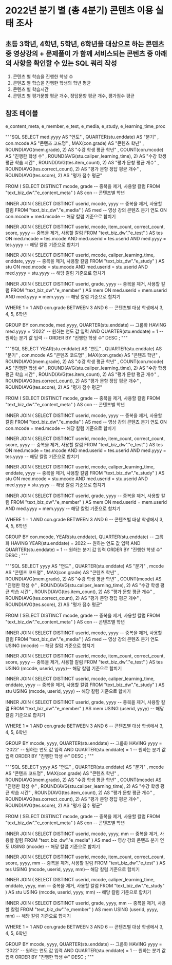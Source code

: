 # 2022년 분기 별 (총 4분기) 콘텐츠 이용 실태 조사
## 초등 3학년, 4학년, 5학년, 6학년을 대상으로 하는 콘텐츠 중 영상강의 + 문제풀이 가 함께 서비스되는 콘텐츠 중 아래의 사항을 확인할 수 있는 SQL 쿼리 작성
1. 콘텐츠 별 학습을 진행한 학생 수
2. 콘텐츠 별 학습을 진행한 학생의 학년 평균
3. 콘텐츠 별 학습시간
4. 콘텐츠 별 평가문항 평균 개수, 정답문항 평균 개수, 평가점수 평균

## 참조 테이블
e_content_meta, e_member, e_test, e_media, e_study, e_learning_time_proc



"""SQL
SELECT med.yyyy AS "연도"
    , QUARTER(stu.enddate) AS "분기"
    , con.mcode AS "콘텐츠 코드명"
    , MAX(con.grade) AS "콘텐츠 학년"
    , ROUND(AVG(mem.grade), 2) AS "수강 학생 평균 학년"
    , COUNT(con.mcode) AS "진행한 학생 수"
    , ROUND(AVG(stu.caliper_learning_time), 2) AS "수강 학생 평균 학습 시간"
    , ROUND(AVG(tes.item_count), 2) AS "평가 문항 평균 개수"
    , ROUND(AVG(tes.correct_count), 2) AS "평가 문항 정답 평균 개수"
    , ROUND(AVG(tes.score), 2) AS "평가 점수 평균"

FROM (
    SELECT DISTINCT mcode, grade -- 중복을 제거, 사용할 칼럼
    FROM "text_biz_dw"."e_content_meta"
    ) AS con -- 콘텐츠별 학년
    
INNER JOIN (
    SELECT DISTINCT userid, mcode, yyyy -- 중복을 제거, 사용할 칼럼
    FROM "text_biz_dw"."e_media"
    ) AS med -- 영상 강의 콘텐츠 분기 연도
ON con.mcode = med.mcode -- 해당 칼럼 기준으로 합치기

INNER JOIN (
    SELECT DISTINCT userid, mcode, item_count, correct_count, score, yyyy -- 중복을 제거, 사용할 칼럼
    FROM "text_biz_dw"."e_test"
    ) AS tes
ON med.mcode = tes.mcode
    AND med.userid = tes.userid
    AND med.yyyy = tes.yyyy -- 해당 칼럼 기준으로 합치기

INNER JOIN (
    SELECT DISTINCT userid, mcode, caliper_learning_time, enddate, yyyy -- 중복을 제거, 사용할 칼럼
    FROM "text_biz_dw"."e_study"
    ) AS stu
ON med.mcode = stu.mcode
    AND med.userid = stu.userid
    AND med.yyyy = stu.yyyy -- 해당 칼럼 기준으로 합치기

INNER JOIN (
    SELECT DISTINCT userid, grade, yyyy -- 중복을 제거, 사용할 칼럼
    FROM "text_biz_dw"."e_member"
    ) AS mem
ON med.userid = mem.userid
    AND med.yyyy = mem.yyyy -- 해당 칼럼 기준으로 합치기

WHERE 1 = 1
    AND con.grade BETWEEN 3 AND 6 -- 콘텐츠별 대상 학생에서 3, 4, 5, 6학년

GROUP BY con.mcode, med.yyyy, QUARTER(stu.enddate) -- 그룹화
HAVING med.yyyy = '2022' -- 원하는 연도 값 입력
    AND QUARTER(stu.enddate) = 1 -- 원하는 분기 값 입력
-- ORDER BY "진행한 학생 수" DESC
;
"""



"""SQL
SELECT YEAR(stu.enddate) AS "연도"
    , QUARTER(stu.enddate) AS "분기"
    , con.mcode AS "콘텐츠 코드명"
    , MAX(con.grade) AS "콘텐츠 학년"
    , ROUND(AVG(mem.grade), 2) AS "수강 학생 평균 학년"
    , COUNT(con.mcode) AS "진행한 학생 수"
    , ROUND(AVG(stu.caliper_learning_time), 2) AS "수강 학생 평균 학습 시간"
    , ROUND(AVG(tes.item_count), 2) AS "평가 문항 평균 개수"
    , ROUND(AVG(tes.correct_count), 2) AS "평가 문항 정답 평균 개수"
    , ROUND(AVG(tes.score), 2) AS "평가 점수 평균"

FROM (
    SELECT DISTINCT mcode, grade -- 중복을 제거, 사용할 칼럼
    FROM "text_biz_dw"."e_content_meta"
    ) AS con -- 콘텐츠별 학년
    
INNER JOIN (
    SELECT DISTINCT userid, mcode, yyyy -- 중복을 제거, 사용할 칼럼
    FROM "text_biz_dw"."e_media"
    ) AS med -- 영상 강의 콘텐츠 분기 연도
ON con.mcode = med.mcode -- 해당 칼럼 기준으로 합치기

INNER JOIN (
    SELECT DISTINCT userid, mcode, item_count, correct_count, score, yyyy -- 중복을 제거, 사용할 칼럼
    FROM "text_biz_dw"."e_test"
    ) AS tes
ON med.mcode = tes.mcode
    AND med.userid = tes.userid
    AND med.yyyy = tes.yyyy -- 해당 칼럼 기준으로 합치기

INNER JOIN (
    SELECT DISTINCT userid, mcode, caliper_learning_time, enddate, yyyy -- 중복을 제거, 사용할 칼럼
    FROM "text_biz_dw"."e_study"
    ) AS stu
ON med.mcode = stu.mcode
    AND med.userid = stu.userid
    AND med.yyyy = stu.yyyy -- 해당 칼럼 기준으로 합치기

INNER JOIN (
    SELECT DISTINCT userid, grade, yyyy -- 중복을 제거, 사용할 칼럼
    FROM "text_biz_dw"."e_member"
    ) AS mem
ON med.userid = mem.userid
    AND med.yyyy = mem.yyyy -- 해당 칼럼 기준으로 합치기

WHERE 1 = 1
    AND con.grade BETWEEN 3 AND 6 -- 콘텐츠별 대상 학생에서 3, 4, 5, 6학년

GROUP BY con.mcode, YEAR(stu.enddate), QUARTER(stu.enddate) -- 그룹화
HAVING YEAR(stu.enddate) = 2022 -- 원하는 연도 값 입력
    AND QUARTER(stu.enddate) = 1 -- 원하는 분기 값 입력
ORDER BY "진행한 학생 수" DESC
;
"""



"""SQL
SELECT yyyy AS "연도"
    , QUARTER(stu.enddate) AS "분기"
    , mcode AS "콘텐츠 코드명"
    , MAX(con.grade) AS "콘텐츠 학년"
    , ROUND(AVG(mem.grade), 2) AS "수강 학생 평균 학년"
    , COUNT(mcode) AS "진행한 학생 수"
    , ROUND(AVG(stu.caliper_learning_time), 2) AS "수강 학생 평균 학습 시간"
    , ROUND(AVG(tes.item_count), 2) AS "평가 문항 평균 개수"
    , ROUND(AVG(tes.correct_count), 2) AS "평가 문항 정답 평균 개수"
    , ROUND(AVG(tes.score), 2) AS "평가 점수 평균"

FROM (
    SELECT DISTINCT mcode, grade -- 중복을 제거, 사용할 칼럼
    FROM "text_biz_dw"."e_content_meta"
    ) AS con -- 콘텐츠별 학년
    
INNER JOIN (
    SELECT DISTINCT userid, mcode, yyyy -- 중복을 제거, 사용할 칼럼
    FROM "text_biz_dw"."e_media"
    ) AS med -- 영상 강의 콘텐츠 분기 연도
USING (mcode) -- 해당 칼럼 기준으로 합치기

INNER JOIN (
    SELECT DISTINCT userid, mcode, item_count, correct_count, score, yyyy -- 중복을 제거, 사용할 칼럼
    FROM "text_biz_dw"."e_test"
    ) AS tes
USING (mcode, userid, yyyy)-- 해당 칼럼 기준으로 합치기

INNER JOIN (
    SELECT DISTINCT userid, mcode, caliper_learning_time, enddate, yyyy -- 중복을 제거, 사용할 칼럼
    FROM "text_biz_dw"."e_study"
    ) AS stu
USING (mcode, userid, yyyy) -- 해당 칼럼 기준으로 합치기

INNER JOIN (
    SELECT DISTINCT userid, grade, yyyy -- 중복을 제거, 사용할 칼럼
    FROM "text_biz_dw"."e_member"
    ) AS mem
USING (userid, yyyy) -- 해당 칼럼 기준으로 합치기

WHERE 1 = 1
    AND con.grade BETWEEN 3 AND 6 -- 콘텐츠별 대상 학생에서 3, 4, 5, 6학년

GROUP BY mcode, yyyy, QUARTER(stu.enddate) -- 그룹화
HAVING yyyy = '2022' -- 원하는 연도 값 입력
    AND QUARTER(stu.enddate) = 1 -- 원하는 분기 값 입력
ORDER BY "진행한 학생 수" DESC
;
"""



"""SQL
SELECT yyyy AS "연도"
    , QUARTER(stu.enddate) AS "분기"
    , mcode AS "콘텐츠 코드명"
    , MAX(con.grade) AS "콘텐츠 학년"
    , ROUND(AVG(mem.grade), 2) AS "수강 학생 평균 학년"
    , COUNT(mcode) AS "진행한 학생 수"
    , ROUND(AVG(stu.caliper_learning_time), 2) AS "수강 학생 평균 학습 시간"
    , ROUND(AVG(tes.item_count), 2) AS "평가 문항 평균 개수"
    , ROUND(AVG(tes.correct_count), 2) AS "평가 문항 정답 평균 개수"
    , ROUND(AVG(tes.score), 2) AS "평가 점수 평균"

FROM (
    SELECT DISTINCT mcode, grade -- 중복을 제거, 사용할 칼럼
    FROM "text_biz_dw"."e_content_meta"
    ) AS con -- 콘텐츠별 학년
    
INNER JOIN (
    SELECT DISTINCT userid, mcode, yyyy, mm -- 중복을 제거, 사용할 칼럼
    FROM "text_biz_dw"."e_media"
    ) AS med -- 영상 강의 콘텐츠 분기 연도
USING (mcode) -- 해당 칼럼 기준으로 합치기

INNER JOIN (
    SELECT DISTINCT userid, mcode, item_count, correct_count, score, yyyy, mm -- 중복을 제거, 사용할 칼럼
    FROM "text_biz_dw"."e_test"
    ) AS tes
USING (mcode, userid, yyyy, mm)-- 해당 칼럼 기준으로 합치기

INNER JOIN (
    SELECT DISTINCT userid, mcode, caliper_learning_time, enddate, yyyy, mm  -- 중복을 제거, 사용할 칼럼
    FROM "text_biz_dw"."e_study"
    ) AS stu
USING (mcode, userid, yyyy, mm) -- 해당 칼럼 기준으로 합치기

INNER JOIN (
    SELECT DISTINCT userid, grade, yyyy, mm -- 중복을 제거, 사용할 칼럼
    FROM "text_biz_dw"."e_member"
    ) AS mem
USING (userid, yyyy, mm) -- 해당 칼럼 기준으로 합치기

WHERE 1 = 1
    AND con.grade BETWEEN 3 AND 6 -- 콘텐츠별 대상 학생에서 3, 4, 5, 6학년

GROUP BY mcode, yyyy, QUARTER(stu.enddate) -- 그룹화
HAVING yyyy = '2022' -- 원하는 연도 값 입력
    AND QUARTER(stu.enddate) = 1 -- 원하는 분기 값 입력
ORDER BY "진행한 학생 수" DESC
;
"""